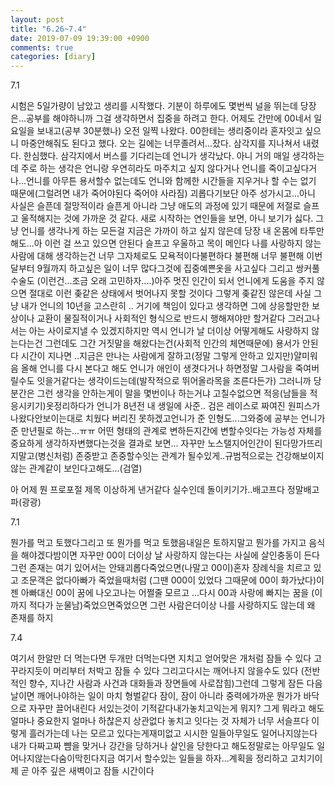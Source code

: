 ```yaml
---
layout: post
title: "6.26~7.4"
date: 2019-07-09 19:39:00 +0900
comments: true 
categories: [diary] 
---
```

7.1

시험은 5일가량이 남았고 생리를 시작했다. 기분이 하루에도 몇번씩 널을 뛰는데 당장은...공부를 해야하니까 그걸 생각하면서 집중을 하려고 한다. 어제도 간만에 00네서 일요일을 보내고(공부 30분했나) 오전 일찍 나왔다. 00한테는 생리중이라 혼자잇고 싶으니 마중안해줘도 된다고 했다. 오는 길에는 너무졸려서...잤다. 삼각지를 지나쳐서 내렸다. 한심했다. 삼각지에서 버스를 기다리는데 언니가 생각났다. 아니 거의 매일 생각하는데 주로 하는 생각은 언니랑 우연히라도 마주치고 싶지 않다거나 언니를 죽이고싶다거나...언니를 아무튼 용서할수 없는데도 언니와 함께한 시간들을 지우거나 할 수는 없기 때문에(그럴려면 내가 죽어야된다 죽어야 사라짐) 괴롭다기보단 아주 성가시고...아니 사실은 슬픈데 절망적이라 슬픈게 아니라 그냥 애도의 과정에 있기 때문에 저절로 슬프고 울적해지는 것에 가까운 것 같다. 새로 시작하는 연인들을 보면, 아니 보기가 싫다. 그냥 언니를 생각나게 하는 모든걸 지금은 가까이 하고 싶지 않은데 당장 내 온몸에 타투만 해도...아 이런 걸 쓰고 있으면 안된다 슬프고 우울하고 목이 메인다 
나를 사랑하지 않는 사람에 대해 생각하는건 너무 그자체로도 모욕적이다불편하다 불편해 너무 불편해 
이번달부터 9월까지 하고싶은 일이 너무 많다그것에 집중예쁜옷을 사고싶다 그리고 쌍커풀 수술도 (이런건...조금 오래 고민하자....)아주 멋진 인간이 되서 언니에게 도움을 주지 않으면 절대로 이런 좆같은 상태에서 벗어나지 못할 것이다 그렇게 좆같진 않은데 사실 그냥 내가 언니의 10년을 고스란히 .. 거기에 책임이 있다고 생각하면 그에 상응할만한 보상이나 교환이 물질적이거나 사회적인 형식으로 반드시 행해져야만 할거같다 그러고나서는 아는 사이로지낼 수 있겠지하지만 역시 언니가 날 더이상 어떻게해도 사랑하지 않는다는건 그런데도 그간 거짓말을 해왔다는건(사회적 인간의 체면때문에) 용서가 안된다
시간이 지나면 ..지금은 만나는 사람에게 잘하고(정말 그렇게 안하고 있지만)얄미워음 올해 언니를 다시 본다고 해도 언니가 애인이 생겻다거나 하면정말 그사람을 죽여버릴수도 잇을거같다는 생각이드는데(발작적으로 뛰어올라목을 조른다든가) 그러니까 당분간은 그런 생각을 안하는게이 말을 몇번이나 하는거냐 
고칠수없으면 적응(남들을 적응시키기)옷정리하다가 언니가 8년전 내 생일에 사준.. 검은 레이스로 짜여진 원피스가 나왔다안보이는대로 치웠다 버리진 못하겠고언니가 준 인형도...그와중에 공부는 언니가준 만년필로 하는...ㅠㅠ
어떤 형태의 관계로 변하든지간에 변할수잇다는 가능성 자체를 중요하게 생각하자변했다는것을 결과로 보면... 자꾸만 노스탤지어인간이 된다망가뜨리지말고(병신처럼) 존중받고 존중할수잇는 관계가 될수있게..규범적으로는 건강해보이지 않는 관계같이 보인다고해도...(검열)

아 어제 뭔 프로포절 제목 이상하게 낸거같다 실수인데 돌이키기가..배고프다 정말배고파(광광) 





7.1


뭔가를 먹고 토했다그리고 또 뭔가를 먹고 토했음내일은 토하지말고 뭔가를 가지고 음식을 해야겠다밤이면 자꾸만 00이 더이상 날 사랑하지 않는다는 사실에 살인충동이 든다그런 존재는 여기 있어서는 안돼괴롭다죽었으면(나말고 00이)혼자 장례식을 치르고 있고 조문객은 없다아빠가 죽었을때처럼 (그땐 000이 있었다 그때문에 00이 화가났다)이젠 아빠대신 00이 꿈에 나오고나는 어쩔줄 모르고 ...다시 00과 사랑에 빠지는 꿈을 (이까지 적다가 눈물남)죽었으면죽었으면 그런 사람은더이상 나를 사랑하지도 않는데 왜 존재를 하지 






7.4

여기서 한알만 더 먹는다면 두개만 더먹는다면 지치고 얻어맞은 개처럼 잠들 수 있다 고꾸라지듯이 머리부터 처박고 잠들 수 있다 그리고다시는 깨어나지 않을수도 있다 (전반적인 향수, 지나간 사람과 사건과 대화들과 장면들에 사로잡힘)그런데 그렇게 잠든 다음날이면 깨어나야하는 일이 마치 형벌같다 잠이, 잠이 아니라 중력에가까운 뭔가가 바닥으로 자꾸만 끌어내린다 서있는것이 기적같다내가놓치고익는게 뭐지? 그게 뭐라고 해도 얼마나 중요한지 얼마나 하찮은지 상관없다 놓치고 잇다는 것 자체가 너무 서슬프다 이렇게 흘러가는데 나는 모르고 있다는게재미없고 시시한 일들아무일도 일어나지않는다 내가 다짜고짜 뺨을 맞거나 강간을 당하거나 살인을 당한다고 해도정말로는 아무일도 일어나지않는다숨이막힌다지금 여기서 할수있는 일들을 하자...계획을 정리하고 고치기이제 곧 아주 깊은 새벽이고 잠들 시간이다 

